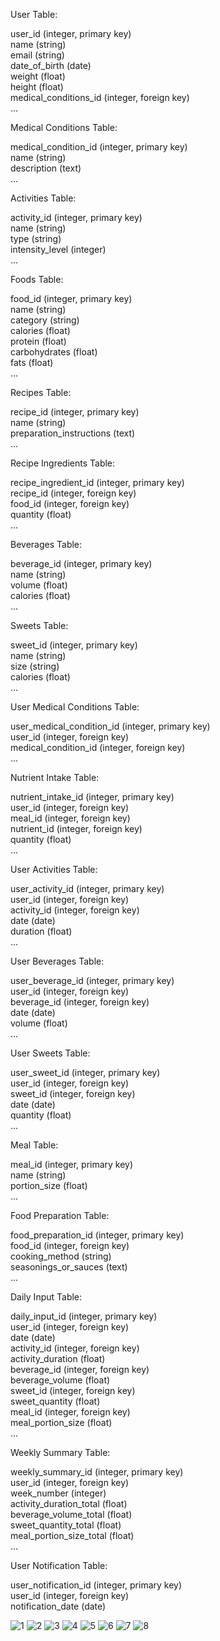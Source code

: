 User Table:

user_id (integer, primary key)  
name (string)  
email (string)  
date_of_birth (date)  
weight (float)  
height (float)  
medical_conditions_id (integer, foreign key)  
...  
  
Medical Conditions Table:  
  
medical_condition_id (integer, primary key)  
name (string)  
description (text)  
...  
  
Activities Table:  

activity_id (integer, primary key)  
name (string)  
type (string)  
intensity_level (integer)  
...  
  
Foods Table:  
  
food_id (integer, primary key)  
name (string)  
category (string)  
calories (float)  
protein (float)  
carbohydrates (float)  
fats (float)   
...  
  
Recipes Table:   

recipe_id (integer, primary key)  
name (string)  
preparation_instructions (text)  
...  
  
Recipe Ingredients Table:  

recipe_ingredient_id (integer, primary key)  
recipe_id (integer, foreign key)  
food_id (integer, foreign key)  
quantity (float)  
...  
  
Beverages Table:  

beverage_id (integer, primary key)  
name (string)  
volume (float)    
calories (float)  
...   
  
Sweets Table:  
  
sweet_id (integer, primary key)  
name (string)  
size (string)   
calories (float)  
...  
  
User Medical Conditions Table:  
  
user_medical_condition_id (integer, primary key)  
user_id (integer, foreign key)  
medical_condition_id (integer, foreign key)   
...   
  
Nutrient Intake Table:  
  
nutrient_intake_id (integer, primary key)  
user_id (integer, foreign key)  
meal_id (integer, foreign key)  
nutrient_id (integer, foreign key)  
quantity (float)   
...  
  
User Activities Table:  
  
user_activity_id (integer, primary key)  
user_id (integer, foreign key)   
activity_id (integer, foreign key)  
date (date)  
duration (float)  
...  
  
User Beverages Table:  
  
user_beverage_id (integer, primary key)  
user_id (integer, foreign key)  
beverage_id (integer, foreign key)  
date (date)  
volume (float)  
...  
  
User Sweets Table:  
  
user_sweet_id (integer, primary key)  
user_id (integer, foreign key)  
sweet_id (integer, foreign key)  
date (date)  
quantity (float)  
...  
  
Meal Table:  
   
meal_id (integer, primary key)  
name (string)   
portion_size (float)  
...  
  
Food Preparation Table:  
  
food_preparation_id (integer, primary key)  
food_id (integer, foreign key)   
cooking_method (string)  
seasonings_or_sauces (text)  
...  
  
Daily Input Table:   
  
daily_input_id (integer, primary key)  
user_id (integer, foreign key)  
date (date)  
activity_id (integer, foreign key)  
activity_duration (float)  
beverage_id (integer, foreign key)  
beverage_volume (float)  
sweet_id (integer, foreign key)  
sweet_quantity (float)  
meal_id (integer, foreign key)  
meal_portion_size (float)  
...  
  
Weekly Summary Table:  
  
weekly_summary_id (integer, primary key)  
user_id (integer, foreign key)  
week_number (integer)  
activity_duration_total (float)  
beverage_volume_total (float)  
sweet_quantity_total (float)  
meal_portion_size_total (float)  
...  
  
User Notification Table:  

user_notification_id (integer, primary key)  
user_id (integer, foreign key)  
notification_date (date)  

![1](https://user-images.githubusercontent.com/124771643/220810545-983d3113-34bf-4387-9b96-eebccd8db006.png)
![2](https://user-images.githubusercontent.com/124771643/220810551-4616fda6-b113-420f-b031-2536f11b502a.png)
![3](https://user-images.githubusercontent.com/124771643/220810563-a322a551-72e6-4417-8dd5-c383806e293c.png)
![4](https://user-images.githubusercontent.com/124771643/220810611-ee7f4b25-de41-44e0-a462-d6a903a9aecc.png)
![5](https://user-images.githubusercontent.com/124771643/220810614-3d433bad-7341-411c-8a5d-489ccf762c84.png)
![6](https://user-images.githubusercontent.com/124771643/220810618-5e030ce0-5e5b-4aca-b080-9966674fa296.png)
![7](https://user-images.githubusercontent.com/124771643/220810620-f97208c6-cda9-455d-b01c-4bcfa1b3b5f4.png)
![8](https://user-images.githubusercontent.com/124771643/220810634-d1bd0ef6-92fe-454e-a21f-ef85cb8ad3ac.png)
